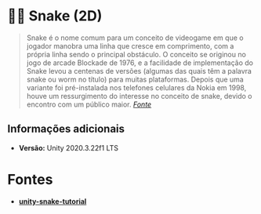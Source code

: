 # 🐍🍎 Snake (2D)

> Snake é o nome comum para um conceito de videogame em que o jogador manobra uma linha que cresce em comprimento, com a própria linha sendo o principal obstáculo. O conceito se originou no jogo de arcade Blockade de 1976, e a facilidade de implementação do Snake levou a centenas de versões (algumas das quais têm a palavra snake ou worm no título) para muitas plataformas. Depois que uma variante foi pré-instalada nos telefones celulares da Nokia em 1998, houve um ressurgimento do interesse no conceito de snake, devido o encontro com um público maior. [*Fonte*](https://en.wikipedia.org/wiki/Snake_(video_game_genre))

## Informações adicionais

- **Versão:** Unity 2020.3.22f1 LTS

# Fontes

- [**unity-snake-tutorial**](https://github.com/zigurous/unity-snake-tutorial)